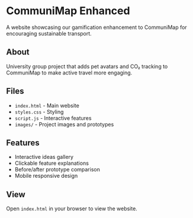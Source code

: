 # CommuniMap Enhanced

A website showcasing our gamification enhancement to CommuniMap for encouraging sustainable transport.

## About

University group project that adds pet avatars and CO₂ tracking to CommuniMap to make active travel more engaging.

## Files

- `index.html` - Main website
- `styles.css` - Styling  
- `script.js` - Interactive features
- `images/` - Project images and prototypes

## Features

- Interactive ideas gallery
- Clickable feature explanations
- Before/after prototype comparison
- Mobile responsive design

## View

Open `index.html` in your browser to view the website.
